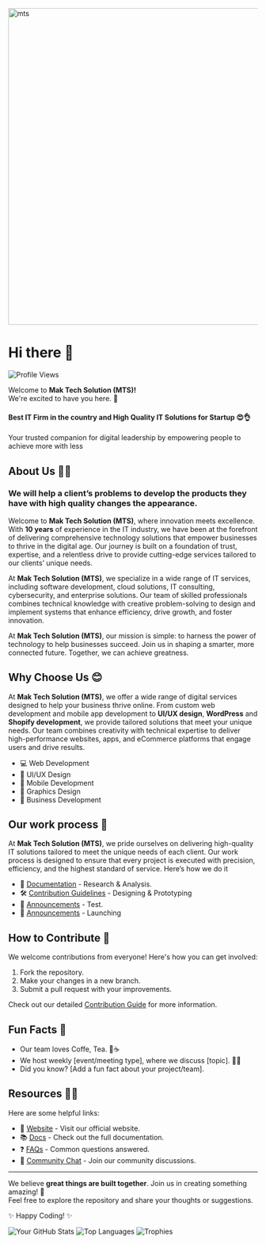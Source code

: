 <img width="639" alt="mts" src="https://github.com/user-attachments/assets/5507e2fc-72ef-40a0-912f-de23a7ef190e" />


# Hi there 👋

![Profile Views](https://komarev.com/ghpvc/?username=yourusername)

Welcome to **Mak Tech Solution (MTS)!**  
We're excited to have you here. 🎉

#### Best IT Firm in the country and High Quality IT Solutions for Startup 😍👌

Your trusted companion for digital leadership by empowering people to achieve more with less

## About Us 🙋‍♀️

### We will help a client’s problems to develop the products they have with high quality changes the appearance.

Welcome to **Mak Tech Solution (MTS)**, where innovation meets excellence. With **10 years** of experience in the IT industry, we have been at the forefront of delivering comprehensive technology solutions that empower businesses to thrive in the digital age. Our journey is built on a foundation of trust, expertise, and a relentless drive to provide cutting-edge services tailored to our clients’ unique needs.

At **Mak Tech Solution (MTS)**, we specialize in a wide range of IT services, including software development, cloud solutions, IT consulting, cybersecurity, and enterprise solutions. Our team of skilled professionals combines technical knowledge with creative problem-solving to design and implement systems that enhance efficiency, drive growth, and foster innovation.

At **Mak Tech Solution (MTS)**, our mission is simple: to harness the power of technology to help businesses succeed. Join us in shaping a smarter, more connected future. Together, we can achieve greatness.

## Why Choose Us 😊

At **Mak Tech Solution (MTS)**, we offer a wide range of digital services designed to help your business thrive online. From custom web development and mobile app development to **UI/UX design**, **WordPress** and **Shopify development**, we provide tailored solutions that meet your unique needs. Our team combines creativity with technical expertise to deliver high-performance websites, apps, and eCommerce platforms that engage users and drive results.

- 💻 Web Development
- 🎨 UI/UX Design
- 📱 Mobile Development
- 🌄 Graphics Design
- 💼 Business Development

## Our work process 🚀

At **Mak Tech Solution (MTS)**, we pride ourselves on delivering high-quality IT solutions tailored to meet the unique needs of each client. Our work process is designed to ensure that every project is executed with precision, efficiency, and the highest standard of service. Here’s how we do it

- 📝 [Documentation](#) - Research & Analysis.
- 🛠️ [Contribution Guidelines](#) - Designing & Prototyping
- 📢 [Announcements](#) - Test.
- 🤞 [Announcements](#) - Launching

## How to Contribute 🥂

We welcome contributions from everyone! Here's how you can get involved:

1. Fork the repository.
2. Make your changes in a new branch.
3. Submit a pull request with your improvements.

Check out our detailed [Contribution Guide](#) for more information.

## Fun Facts 🍿

- Our team loves Coffe, Tea. 🍕☕
- We host weekly [event/meeting type], where we discuss [topic]. 🧙‍♂️
- Did you know? [Add a fun fact about your project/team].

## Resources 👩‍💻

Here are some helpful links:

- 🔗 [Website](https://maktechsolution.com/) - Visit our official website.
- 📚 [Docs](#) - Check out the full documentation.
- ❓ [FAQs](#) - Common questions answered.
- 💬 [Community Chat](#) - Join our community discussions.

---

We believe **great things are built together**. Join us in creating something amazing! 💪  
Feel free to explore the repository and share your thoughts or suggestions.

✨ Happy Coding! ✨

![Your GitHub Stats](https://github-readme-stats.vercel.app/api?username=yourusername&show_icons=true)
![Top Languages](https://github-readme-stats.vercel.app/api/top-langs/?username=yourusername&layout=compact)
![Trophies](https://github-profile-trophy.vercel.app/?username=yourusername)

